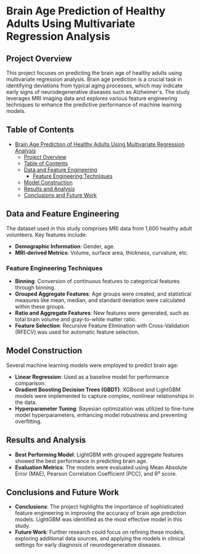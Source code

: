 # Brain Age Prediction of Healthy Adults Using Multivariate Regression Analysis

## Project Overview

This project focuses on predicting the brain age of healthy adults using multivariate regression analysis. Brain age prediction is a crucial task in identifying deviations from typical aging processes, which may indicate early signs of neurodegenerative diseases such as Alzheimer's. The study leverages MRI imaging data and explores various feature engineering techniques to enhance the predictive performance of machine learning models.

## Table of Contents

- [Brain Age Prediction of Healthy Adults Using Multivariate Regression Analysis](#brain-age-prediction-of-healthy-adults-using-multivariate-regression-analysis)
  - [Project Overview](#project-overview)
  - [Table of Contents](#table-of-contents)
  - [Data and Feature Engineering](#data-and-feature-engineering)
    - [Feature Engineering Techniques](#feature-engineering-techniques)
  - [Model Construction](#model-construction)
  - [Results and Analysis](#results-and-analysis)
  - [Conclusions and Future Work](#conclusions-and-future-work)


## Data and Feature Engineering

The dataset used in this study comprises MRI data from 1,600 healthy adult volunteers. Key features include:

- **Demographic Information**: Gender, age.
- **MRI-derived Metrics**: Volume, surface area, thickness, curvature, etc.

### Feature Engineering Techniques

- **Binning**: Conversion of continuous features to categorical features through binning.
- **Grouped Aggregate Features**: Age groups were created, and statistical measures like mean, median, and standard deviation were calculated within these groups.
- **Ratio and Aggregate Features**: New features were generated, such as total brain volume and gray-to-white matter ratio.
- **Feature Selection**: Recursive Feature Elimination with Cross-Validation (RFECV) was used for automatic feature selection.

## Model Construction

Several machine learning models were employed to predict brain age:

- **Linear Regression**: Used as a baseline model for performance comparison.
- **Gradient Boosting Decision Trees (GBDT)**: XGBoost and LightGBM models were implemented to capture complex, nonlinear relationships in the data.
- **Hyperparameter Tuning**: Bayesian optimization was utilized to fine-tune model hyperparameters, enhancing model robustness and preventing overfitting.

## Results and Analysis

- **Best Performing Model**: LightGBM with grouped aggregate features showed the best performance in predicting brain age.
- **Evaluation Metrics**: The models were evaluated using Mean Absolute Error (MAE), Pearson Correlation Coefficient (PCC), and R² score.

## Conclusions and Future Work

- **Conclusions**: The project highlights the importance of sophisticated feature engineering in improving the accuracy of brain age prediction models. LightGBM was identified as the most effective model in this study.
- **Future Work**: Further research could focus on refining these models, exploring additional data sources, and applying the models in clinical settings for early diagnosis of neurodegenerative diseases.

